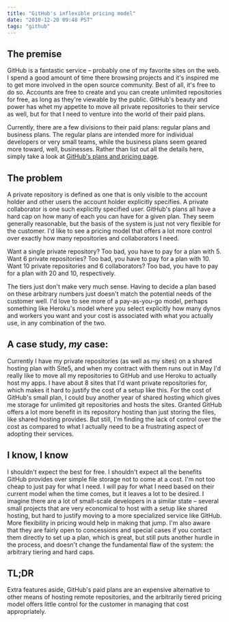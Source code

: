 ```yaml
---
title: "GitHub's inflexible pricing model"
date: "2010-12-20 09:48 PST"
tags: "github"
---
```

## The premise

GitHub is a fantastic service – probably one of my favorite sites on the web. I spend a good amount of time there browsing projects and it's inspired me to get more involved in the open source community. Best of all, it's free to do so. Accounts are free to create and you can create unlimited repositories for free, as long as they're viewable by the public. GitHub's beauty and power has whet my appetite to move all private repositories to their service as well, but for that I need to venture into the world of their paid plans.

Currently, there are a few divisions to their paid plans: regular plans and business plans. The regular plans are intended more for individual developers or very small teams, while the business plans seem geared more toward, well, businesses. Rather than list out all the details here, simply take a look at [GitHub's plans and pricing page](https://github.com/plans).

## The problem

A private repository is defined as one that is only visible to the account holder and other users the account holder explicitly specifies. A private collaborator is one such explicitly specified user. GitHub's plans all have a hard cap on how many of each you can have for a given plan. They seem generally reasonable, but the basis of the system is just not very flexible for the customer. I'd like to see a pricing model that offers a lot more control over exactly how many repositories and collaborators I need.

Want a single private repository? Too bad, you have to pay for a plan with 5.
Want 6 private repositories? Too bad, you have to pay for a plan with 10.
Want 10 private repositories and 6 collaborators? Too bad, you have to pay for a plan with 20 and 10, respectively.

The tiers just don't make very much sense. Having to decide a plan based on these arbitrary numbers just doesn't match the potential needs of the customer well. I'd love to see more of a pay-as-you-go model, perhaps something like Heroku's model where you select explicitly how many dynos and workers you want and your cost is associated with what you actually use, in any combination of the two.

## A case study, _my_ case:

Currently I have my private repositories (as well as my sites) on a shared hosting plan with Site5, and when my contract with them runs out in May I'd really like to move all my repositories to GitHub and use Heroku to actually host my apps. I have about 8 sites that I'd want private repositories for, which makes it hard to justify the cost of a setup like this. For the cost of GitHub's small plan, I could buy another year of shared hosting which gives me storage for unlimited git repositories and hosts the sites. Granted GitHub offers a lot more benefit in its repository hosting than just storing the files, like shared hosting provides. But still, I'm finding the lack of control over the cost as compared to what I actually need to be a frustrating aspect of adopting their services.

## I know, I know

I shouldn't expect the best for free. I shouldn't expect all the benefits GitHub provides over simple file storage not to come at a cost. I'm not too cheap to just pay for what I need. I will pay for what I need based on their current model when the time comes, but it leaves a lot to be desired. I imagine there are a lot of small-scale developers in a similar state – several small projects that are very economical to host with a setup like shared hosting, but hard to justify moving to a more specialized service like GitHub. More flexibility in pricing would help in making that jump. I'm also aware that they are fairly open to concessions and special cases if you contact them directly to set up a plan, which is great, but still puts another hurdle in the process, and doesn't change the fundamental flaw of the system: the arbitrary tiering and hard caps.

## TL;DR

Extra features aside, GitHub's paid plans are an expensive alternative to other means of hosting remote repositories, and the arbitrarily tiered pricing model offers little control for the customer in managing that cost appropriately.
